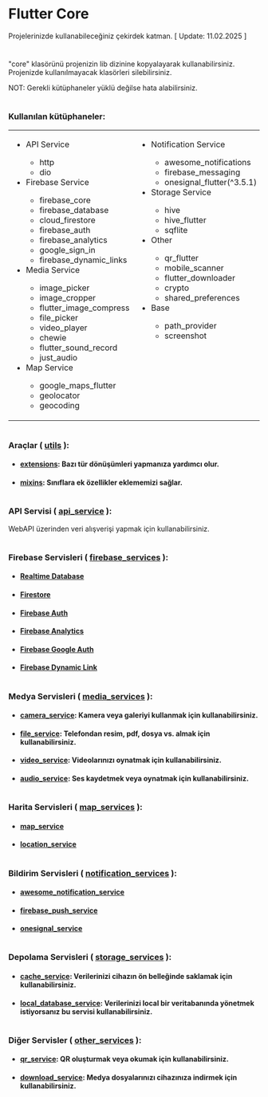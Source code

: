 # Flutter Core

Projelerinizde kullanabileceğiniz çekirdek katman. [ Update: 11.02.2025 ]

#

"core" klasörünü projenizin lib dizinine kopyalayarak kullanabilirsiniz. Projenizde kullanılmayacak klasörleri silebilirsiniz.

NOT: Gerekli kütüphaneler yüklü değilse hata alabilirsiniz.

#

### Kullanılan kütüphaneler:

<table>
  <tr valign="top">
    <td>
      <ul>
        <li>API Service</li>
        <ul>
          <li>http</li>
          <li>dio</li>
        </ul>
        <li>Firebase Service</li>
        <ul>
          <li>firebase_core</li>
          <li>firebase_database</li>
          <li>cloud_firestore</li>
          <li>firebase_auth</li>
          <li>firebase_analytics</li>
          <li>google_sign_in</li>
          <li>firebase_dynamic_links</li>
        </ul>
        <li>Media Service</li>
        <ul>
          <li>image_picker</li>
          <li>image_cropper</li>
          <li>flutter_image_compress</li>
          <li>file_picker</li>
          <li>video_player</li>
          <li>chewie</li>
          <li>flutter_sound_record</li>
          <li>just_audio</li>
        </ul>
        <li>Map Service</li>
        <ul>
          <li>google_maps_flutter</li>
          <li>geolocator</li>
          <li>geocoding</li>
        </ul>
      </ul>
    </td>
    <td>
      <ul>
        <li>Notification Service</li>
        <ul>
          <li>awesome_notifications</li>
          <li>firebase_messaging</li>
          <li>onesignal_flutter(^3.5.1)</li>
        </ul>
        <li>Storage Service</li>
        <ul>
          <li>hive</li>
          <li>hive_flutter</li>
          <li>sqflite</li>
        </ul>
        <li>Other</li>
        <ul>
          <li>qr_flutter</li>
          <li>mobile_scanner</li>
          <li>flutter_downloader</li>
          <li>crypto</li>
          <li>shared_preferences</li>
        </ul>
        <li>Base</li>
        <ul>
          <li>path_provider</li>
          <li>screenshot</li>
        </ul>
      </ul>
    </td>
  </tr>
</table>

#

### Araçlar ( [utils](https://github.com/cihatyalman/flutter_core/tree/master/lib/core/utils) ):

- #### [extensions](https://github.com/cihatyalman/flutter_core/tree/master/lib/core/utils/extensions.dart): Bazı tür dönüşümleri yapmanıza yardımcı olur.
- #### [mixins](https://github.com/cihatyalman/flutter_core/tree/master/lib/core/utils/mixins): Sınıflara ek özellikler eklememizi sağlar.

#

### API Servisi ( [api_service](https://github.com/cihatyalman/flutter_core/tree/master/lib/core/api_service) ):

WebAPI üzerinden veri alışverişi yapmak için kullanabilirsiniz.

#

### Firebase Servisleri ( [firebase_services](https://github.com/cihatyalman/flutter_core/tree/master/lib/core/firebase_services) ):

- #### [Realtime Database](https://github.com/cihatyalman/flutter_core/tree/master/lib/core/firebase_services/firebase_database_service.dart)
- #### [Firestore](https://github.com/cihatyalman/flutter_core/tree/master/lib/core/firebase_services/firebase_firestore_service.dart)
- #### [Firebase Auth](https://github.com/cihatyalman/flutter_core/tree/master/lib/core/firebase_services/firebase_auth_service.dart)
- #### [Firebase Analytics](https://github.com/cihatyalman/flutter_core/tree/master/lib/core/firebase_services/firebase_analytics_service.dart)
- #### [Firebase Google Auth](https://github.com/cihatyalman/flutter_core/tree/master/lib/core/firebase_services/firebase_google_auth_service.dart)
- #### [Firebase Dynamic Link](https://github.com/cihatyalman/flutter_core/tree/master/lib/core/firebase_services/firebase_dynamic_link_service.dart)

#

### Medya Servisleri ( [media_services](https://github.com/cihatyalman/flutter_core/tree/master/lib/core/media_services) ):

- #### [camera_service](https://github.com/cihatyalman/flutter_core/tree/master/lib/core/media_services/camera_service.dart): Kamera veya galeriyi kullanmak için kullanabilirsiniz.
- #### [file_service](https://github.com/cihatyalman/flutter_core/tree/master/lib/core/media_services/file_service.dart): Telefondan resim, pdf, dosya vs. almak için kullanabilirsiniz.
- #### [video_service](https://github.com/cihatyalman/flutter_core/tree/master/lib/core/media_services/video_service.dart): Videolarınızı oynatmak için kullanabilirsiniz.
- #### [audio_service](https://github.com/cihatyalman/flutter_core/tree/master/lib/core/media_services/audio_service.dart): Ses kaydetmek veya oynatmak için kullanabilirsiniz.

#

### Harita Servisleri ( [map_services](https://github.com/cihatyalman/flutter_core/tree/master/lib/core/map_services) ):

- #### [map_service](https://github.com/cihatyalman/flutter_core/tree/master/lib/core/map_services/map_service.dart)
- #### [location_service](https://github.com/cihatyalman/flutter_core/tree/master/lib/core/map_services/location_service.dart)

#

### Bildirim Servisleri ( [notification_services](https://github.com/cihatyalman/flutter_core/tree/master/lib/core/notification_services) ):

- #### [awesome_notification_service](https://github.com/cihatyalman/flutter_core/tree/master/lib/core/notification_services/awesome_notification_service.dart)
- #### [firebase_push_service](https://github.com/cihatyalman/flutter_core/tree/master/lib/core/notification_services/firebase_push_service.dart)
- #### [onesignal_service](https://github.com/cihatyalman/flutter_core/tree/master/lib/core/notification_services/onesignal_service.dart)

#

### Depolama Servisleri ( [storage_services](https://github.com/cihatyalman/flutter_core/tree/master/lib/core/storage_services) ):

- #### [cache_service](https://github.com/cihatyalman/flutter_core/tree/master/lib/core/storage_services/cache_service.dart): Verilerinizi cihazın ön belleğinde saklamak için kullanabilirsiniz.
- #### [local_database_service](https://github.com/cihatyalman/flutter_core/tree/master/lib/core/storage_services/local_database_service.dart): Verilerinizi local bir veritabanında yönetmek istiyorsanız bu servisi kullanabilirsiniz.

#

### Diğer Servisler ( [other_services](https://github.com/cihatyalman/flutter_core/tree/master/lib/core/other_services) ):

- #### [qr_service](https://github.com/cihatyalman/flutter_core/tree/master/lib/core/other_services/qr_service.dart): QR oluşturmak veya okumak için kullanabilirsiniz.
- #### [download_service](https://github.com/cihatyalman/flutter_core/tree/master/lib/core/other_services/download_service.dart): Medya dosyalarınızı cihazınıza indirmek için kullanabilirsiniz.

#
